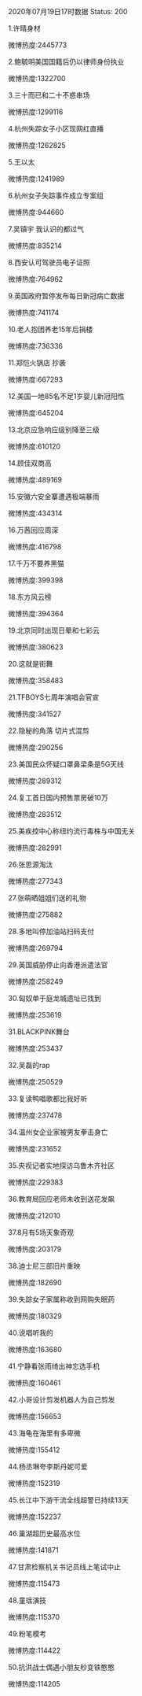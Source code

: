 2020年07月19日17时数据
Status: 200

1.许晴身材

微博热度:2445773

2.鲍毓明美国国籍后仍以律师身份执业

微博热度:1322700

3.三十而已和二十不惑串场

微博热度:1299116

4.杭州失踪女子小区现网红直播

微博热度:1262825

5.王以太

微博热度:1241989

6.杭州女子失踪事件成立专案组

微博热度:944660

7.吴镇宇 我认识的都过气

微博热度:835214

8.西安认可驾驶员电子证照

微博热度:764962

9.英国政府暂停发布每日新冠病亡数据

微博热度:741174

10.老人抱团养老15年后捐楼

微博热度:736336

11.郑恺火锅店 抄袭

微博热度:667293

12.美国一地85名不足1岁婴儿新冠阳性

微博热度:645204

13.北京应急响应级别降至三级

微博热度:610120

14.顾佳双商高

微博热度:489169

15.安徽六安金寨遭遇极端暴雨

微博热度:434314

16.万茜回应周深

微博热度:416798

17.千万不要养黑猫

微博热度:399398

18.东方风云榜

微博热度:394364

19.北京同时出现日晕和七彩云

微博热度:380623

20.这就是街舞

微博热度:358483

21.TFBOYS七周年演唱会官宣

微博热度:341527

22.隐秘的角落 切片式混剪

微博热度:290256

23.美国民众怀疑口罩鼻梁条是5G天线

微博热度:289312

24.复工首日国内预售票房破10万

微博热度:283512

25.美疾控中心称纽约流行毒株与中国无关

微博热度:282991

26.张思源淘汰

微博热度:277343

27.张萌晒姐姐们送的礼物

微博热度:275882

28.多地叫停加油站扫码支付

微博热度:269794

29.英国威胁停止向香港派遣法官

微博热度:258249

30.匈奴单于庭龙城遗址已找到

微博热度:253619

31.BLACKPINK舞台

微博热度:253437

32.吴磊的rap

微博热度:250529

33.复读鸭唱歌都比我好听

微博热度:237478

34.温州女企业家被男友拳击身亡

微博热度:231652

35.央视记者实地探访乌鲁木齐社区

微博热度:229383

36.教育局回应老师未收到送花发飙

微博热度:212010

37.8月有5场天象奇观

微博热度:203179

38.迪士尼三部旧片重映

微博热度:182690

39.失踪女子家属称收到网购失眠药

微博热度:180329

40.说唱听我的

微博热度:163680

41.宁静看张雨绮出神忘选手机

微博热度:160461

42.小哥设计剪发机器人为自己剪发

微博热度:156653

43.海龟在海里有多卑微

微博热度:155412

44.杨丞琳夸李斯丹妮可爱

微博热度:152319

45.长江中下游干流全线超警已持续13天

微博热度:152237

46.巢湖超历史最高水位

微博热度:141871

47.甘肃检察机关书记员线上笔试中止

微博热度:115473

48.童瑶演技

微博热度:115370

49.粉笔模考

微博热度:114422

50.抗洪战士偶遇小朋友秒变铁憨憨

微博热度:114205


